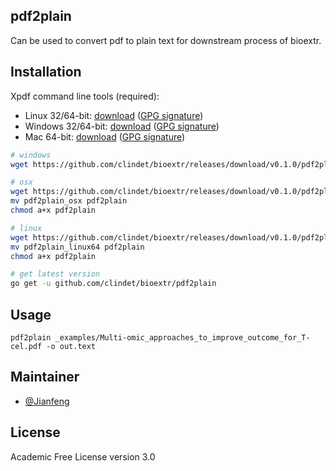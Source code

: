 ## pdf2plain

Can be used to convert pdf to plain text for downstream process of bioextr. 


## Installation

Xpdf command line tools (required):

- Linux 32/64-bit: [download](https://xpdfreader-dl.s3.amazonaws.com/xpdf-tools-linux-4.02.tar.gz) ([GPG signature](https://xpdfreader-dl.s3.amazonaws.com/xpdf-tools-linux-4.02.tar.gz.sig))
- Windows 32/64-bit: [download](https://xpdfreader-dl.s3.amazonaws.com/xpdf-tools-win-4.02.zip) ([GPG signature](https://xpdfreader-dl.s3.amazonaws.com/xpdf-tools-win-4.02.zip.sig))
- Mac 64-bit: [download](https://xpdfreader-dl.s3.amazonaws.com/xpdf-tools-mac-4.02.tar.gz) ([GPG signature](https://xpdfreader-dl.s3.amazonaws.com/xpdf-tools-mac-4.02.tar.gz.sig))

```bash
# windows
wget https://github.com/clindet/bioextr/releases/download/v0.1.0/pdf2plain.exe

# osx
wget https://github.com/clindet/bioextr/releases/download/v0.1.0/pdf2plain_osx
mv pdf2plain_osx pdf2plain
chmod a+x pdf2plain

# linux
wget https://github.com/clindet/bioextr/releases/download/v0.1.0/pdf2plain_linux64
mv pdf2plain_linux64 pdf2plain
chmod a+x pdf2plain

# get latest version
go get -u github.com/clindet/bioextr/pdf2plain
```

## Usage

```
pdf2plain _examples/Multi-omic_approaches_to_improve_outcome_for_T-cel.pdf -o out.text
```

## Maintainer

- [@Jianfeng](https://github.com/Miachol)

## License

Academic Free License version 3.0

